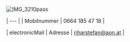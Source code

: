 ![IMG_3210pass](https://user-images.githubusercontent.com/75255909/135093357-46e9b607-54ea-4eb4-8657-ed3202517591.jpg)

| --- |
| Mobilnummer | 0664 185 47 18 |

| electronicMail | Adresse | riharstefan@aon.at |
